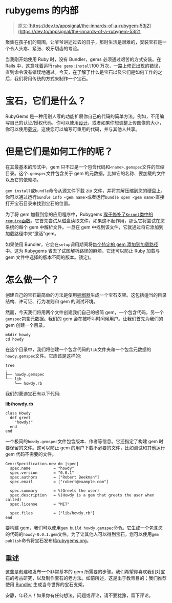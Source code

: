 # rubygems 的内部

> 原文:[https://dev.to/appsignal/the-innards-of-a-rubygem-53j2](https://dev.to/appsignal/the-innards-of-a-rubygem-53j2)

聚集在孩子们的周围，让爷爷讲述过去的日子，那时生活是艰难的，安装宝石是一个令人头疼、紧张、咬牙切齿的考验。

当我刚开始使用 Ruby 时，没有 Bundler，gems 必须通过艰苦的方式安装。在 Rails 中，这意味着运行`rake gems:install`100 万次，一路上修正出现的错误，直到命令没有错误地通过。今天，在了解了什么是宝石以及它们是如何工作的之后，我们将用传统的方式来制作一个宝石。

# 宝石，它们是什么？

RubyGems 是一种用别人写的功能扩展你自己的代码的简单方法。例如，不用编写自己的认证/授权代码，你可以使用[设计](https://rubygems.org/gems/devise)，或者如果你想调整上传图像的大小，你可以使用[载波](https://rubygems.org/gems/carrierwave)。这使您可以编写可重用的代码，并与其他人共享。

# 但是它们是如何工作的呢？

在其最基本的形式中，gem 只不过是一个包含代码和`<name>.gemspec`文件的压缩目录。这个`.gemspec`文件包含关于 gem 的元数据，比如它的名称、要加载的文件以及它的依赖项。

`gem install`或`bundle`命令从源文件下载 zip 文件，并将其解压缩到您的硬盘上。你可以通过运行`bundle info <gem name>`或者运行`bundle open <gem name>`直接打开宝石目录来找到宝石的位置。

为了将 gem 加载到您的应用程序中，Rubygems [猴子修补了`Kernel`类中的`require`函数](https://github.com/rubygems/rubygems/blob/481e8aca99d162e3c85873d47b7a2cb8a0fbc394/lib/rubygems/core_ext/kernel_require.rb#L20-L133)。它首先尝试从磁盘读取文件，如果这不起作用，那么它将尝试在您系统的每个 gem 中解析文件。一旦在 gem 中找到该文件，它就通过将它添加到加载路径中来“激活”gem。

如果使用 Bundler，它会在`setup`调用期间将[每个特定的 gem 添加到加载路径](https://github.com/bundler/bundler/blob/477115c0699c89a940171c4911dbc2b060054f84/lib/bundler/runtime.rb#L12-L51)中。这为 Rubygems 省去了试图解析路径的麻烦。它还可以防止 Ruby 加载与 gem 文件中选择的版本不同的版本。锁定)。

# 怎么做一个？

创建自己的宝石最简单的方法是使用[捆绑器](https://bundler.io/v1.13/guides/creating_gem)生成一个宝石支架。这包括适当的目录结构、许可证、行为准则和 gem 的测试环境。

然而，今天我们将用两个文件创建我们自己的极简 gem，一个包含代码，另一个`gemspec`包含元数据。我们的 gem 会在被呼叫时问候用户。让我们首先为我们的 gem 创建一个目录。

```
mkdir howdy
cd howdy 
```

在这个目录中，我们将创建一个包含代码的`lib`文件夹和一个包含元数据的`howdy.gemspec`文件。它应该是这样的:

```
tree
.
├── howdy.gemspec
└── lib
    └── howdy.rb 
```

我们的豪迪宝石有以下代码:

**lib/howdy.rb**

```
class Howdy
  def greet
    "howdy!"
  end
end 
```

一个极简的`howdy.gemspec`文件包含版本、作者等信息。它还指定了构建 gem 时要保留的文件。这可以防止 gem 的用户下载不必要的文件，比如测试和其他运行 gem 代码不需要的文件。

```
Gem::Specification.new do |spec|
  spec.name          = "howdy"
  spec.version       = "0.0.1"
  spec.authors       = ["Robert Beekman"]
  spec.email         = ["robert@example.com"]

  spec.summary       = %(Greets the user)
  spec.description   = %(Howdy is a gem that greets the user when called)
  spec.license       = "MIT"

  spec.files         = ["lib/howdy.rb"]
end 
```

要构建 gem，我们可以使用`gem build howdy.gemspec`命令。它生成一个包含您的代码的`howdy-0.0.1.gem`文件。为了让其他人可以得到宝石，您可以使用`gem publish`命令将宝石发布给[rubygems.org](https://rubygems.org)。

## 重述

这些是创建和发布一个非常基本的 gem 所需要的步骤。我们希望你喜欢我们对宝石的考古研究，以及制作宝石的老方法。如前所述，这是出于教育目的；我们推荐使用 [Bundler](https://bundler.io/v1.13/guides/creating_gem) 生成当今世界的宝石支架。

安静，年轻人！如果你有任何想法，问题或评论，请不要犹豫，留下评论。